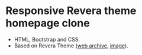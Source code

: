 # Responsive Revera theme homepage clone

- HTML, Bootstrap and CSS.
- Based on Revera Theme ([web archive](https://web.archive.org/web/20180109051150/http://demo.fabthemes.com/revera/), [image](https://i.imgur.com/3y7yay8.png)).
